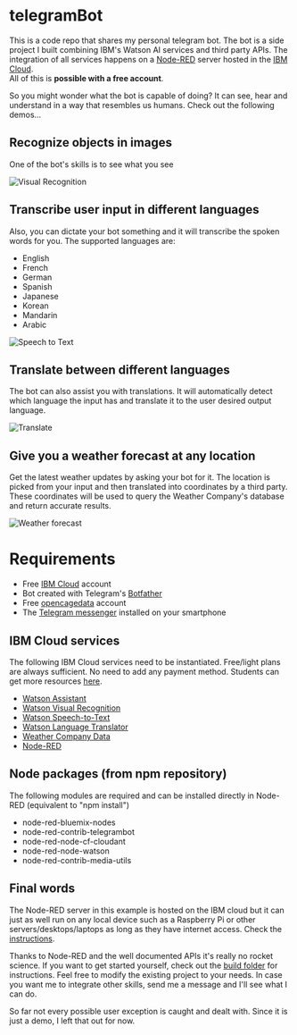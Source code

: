 # telegramBot 
This is a code repo that shares my personal telegram bot. The bot is a side project I built combining IBM's Watson AI services and third party APIs. The integration of all services happens on a [Node-RED](https://nodered.org/) server hosted in the [IBM Cloud](https://www.ibm.com/cloud/).</br>
All of this is **possible with a free account**.

So you might wonder what the bot is capable of doing? It can see, hear and understand in a way that resembles us humans. Check out the following demos...

## Recognize objects in images
One of the bot's skills is to see what you see

![Visual Recognition](.ignoreImages/visualRecognition.gif)

## Transcribe user input in different languages
Also, you can dictate your bot something and it will transcribe the spoken words for you. The supported languages are:
- English
- French
- German
- Spanish
- Japanese
- Korean
- Mandarin
- Arabic

![Speech to Text](.ignoreImages/transcribe.gif)

## Translate between different languages
The bot can also assist you with translations. It will automatically detect which language the input has and translate it to the user desired output language.

![Translate](.ignoreImages/translate.gif)

## Give you a weather forecast at any location
Get the latest weather updates by asking your bot for it. The location is picked from your input and then translated into coordinates by a third party. These coordinates will be used to query the Weather Company's database and return accurate results.

![Weather forecast](.ignoreImages/weather.gif)

# Requirements
- Free [IBM Cloud](https://www.ibm.com/cloud/) account
- Bot created with Telegram's [Botfather](https://core.telegram.org/bots)
- Free [opencagedata](https://opencagedata.com/) account
- The [Telegram messenger](https://telegram.org/) installed on your smartphone

## IBM Cloud services
The following IBM Cloud services need to be instantiated. Free/light plans are always sufficient. No need to add any payment method. Students can get more resources [here](https://ibm.onthehub.com/WebStore/OfferingDetails.aspx?o=142ecca8-0403-e911-810e-000d3af41938).
- [Watson Assistant](https://cloud.ibm.com/catalog/services/watson-assistant)
- [Watson Visual Recognition](https://cloud.ibm.com/catalog/services/visual-recognition)
- [Watson Speech-to-Text](https://cloud.ibm.com/catalog/services/speech-to-text)
- [Watson Language Translator](https://cloud.ibm.com/catalog/services/language-translator)
- [Weather Company Data](https://cloud.ibm.com/catalog/services/weather-company-data)
- [Node-RED](https://cloud.ibm.com/catalog/starters/node-red-starter)

## Node packages (from npm repository)
The following modules are required and can be installed directly in Node-RED (equivalent to "npm install")
- node-red-bluemix-nodes
- node-red-contrib-telegrambot
- node-red-node-cf-cloudant
- node-red-node-watson
- node-red-contrib-media-utils

## Final words
The Node-RED server in this example is hosted on the IBM cloud but it can just as well run on any local device such as a Raspberry Pi or other servers/desktops/laptops as long as they have internet access. Check the [instructions](https://nodered.org/docs/getting-started/installation).

Thanks to Node-RED and the well documented APIs it's really no rocket science. If you want to get started yourself, check out the [build folder](https://github.com/RapTho/telegramBot/tree/master/build) for instructions. Feel free to modify the existing project to your needs. In case you want me to integrate other skills, send me a message and I'll see what I can do.

So far not every possible user exception is caught and dealt with. Since it is just a demo, I left that out for now.
